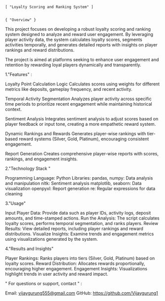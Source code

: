                                                                             [ "Loyalty Scoring and Ranking System" ]

                                                                                              { "Overview" }

This project focuses on developing a robust loyalty scoring and ranking system designed to analyze and reward user engagement. By leveraging player activity data, the system calculates loyalty scores, segments activities temporally, and generates detailed reports with insights on player rankings and reward distributions.

The project is aimed at platforms seeking to enhance user engagement and retention by rewarding loyal players dynamically and transparently.

1."Features" :

Loyalty Point Calculation Logic
Calculates scores using weights for different metrics like deposits, gameplay frequency, and recent activity.

Temporal Activity Segmentation
Analyzes player activity across specific time periods to prioritize recent engagement while maintaining historical context.

Sentiment Analysis
Integrates sentiment analysis to adjust scores based on player feedback or input tone, creating a more empathetic reward system.

Dynamic Rankings and Rewards
Generates player-wise rankings with tier-based reward systems (Silver, Gold, Platinum), encouraging consistent engagement.

Report Generation
Creates comprehensive player-wise reports with scores, rankings, and engagement insights.



2."Technology Stack "

Programming Language: Python
Libraries:
pandas, numpy: Data analysis and manipulation
nltk: Sentiment analysis
matplotlib, seaborn: Data visualization
openpyxl: Report generation
re: Regular expressions for data cleaning


3."Usage"

Input Player Data: Provide data such as player IDs, activity logs, deposit amounts, and time-stamped actions.
Run the Analysis: The script calculates loyalty scores, performs temporal segmentation, and ranks players.
Review Results: View detailed reports, including player rankings and reward distributions.
Visualize Insights: Examine trends and engagement metrics using visualizations generated by the system.

4."Results and Insights"

Player Rankings: Ranks players into tiers (Silver, Gold, Platinum) based on loyalty scores.
Reward Distribution: Allocates rewards proportionally, encouraging higher engagement.
Engagement Insights: Visualizations highlight trends in user activity and reward impact.


" For questions or support, contact " :

Email: vijaygurung555@gmail.com
GitHub: https://github.com/Vijaygurung1

